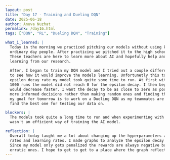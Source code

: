 ```yaml
---
layout: post
title: "Day 17 - Training and Dueling DQN"
date: 2025-06-18
author: Anuva Nuzhat
permalink: /day16.html
tags: ["DQN", "RL", "Dueling DQN", "Training"]

what_i_learned: |
  Today in the morning we practiced pitching our models without using key words to be able to explain it to
  ordinary day people. After practicing we pitched it to the high school teacher that we would be meeting today.
  These teachers are here to learn more about AI and hopefully help and teach their students by watching us and 
  learning from our research. 
  
  After, I began to train my DQN model and I tried out a couple different epsilon decays 
  to see how it would improve the models learning. Unfortunetly this took a very look time as each time I changed the 
  epsilon decay rate my model took quite some time to run. At first with a larger epsilon decay rate I noticed that after 
  1000 runs the model did not reach 0 for the epsilon decay. I then began to make my decay rate smaller so the epsilon decay
  would decrease faster. I want the decay to be as close to zero as possible so it gains the most knowledge and makes
  more informed decisions rather than making random ones and finding the optimal policy. After training this normal DQN
  my goal for tomorrow is to work on a Dueling DQN as my teammates are looking into other DQN's so we can compare them and 
  find the best one for testing our data on. 

blockers: |
  The models took quite a long time to run and when experimenting with different epsilon decay rates or learning rates it
  wasn't an efficient way of training the AI model.

reflection: |
  Overall today taught me a lot about changing up the hyperparameters and seeing how well the model learned with different decay
  rates and learning rates. I made graphs to analyze the epsilon decay over each episode and the average rewards over vs the episodes.
  Since my model only gets penalized the rewards are always negative but the graph has sections with higher learning curves and more
  erratic ones. I hope to get to get to a place where the graph reflects a steady constant close to zero reward (the highest it can get).
---
```

